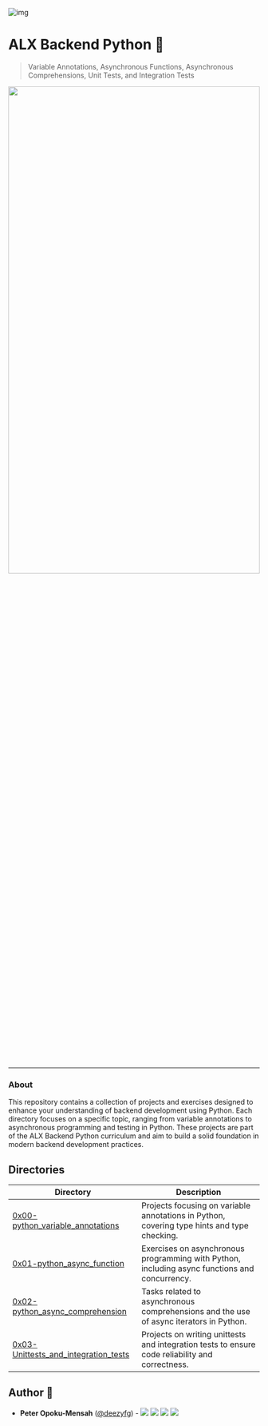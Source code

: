 ![img](https://assets.imaginablefutures.com/media/images/ALX_Logo.max-200x150.png)

# ALX Backend Python 🐍️

> Variable Annotations, Asynchronous Functions, Asynchronous Comprehensions, Unit Tests, and Integration Tests

<img src="https://media.geeksforgeeks.org/wp-content/cdn-uploads/20210917204112/Top-10-Advance-Python-Concepts-That-You-Must-Know.png" width = "100%" height = "50%"/>

---

### About
This repository contains a collection of projects and exercises designed to enhance your understanding of backend development using Python. Each directory focuses on a specific topic, ranging from variable annotations to asynchronous programming and testing in Python. These projects are part of the ALX Backend Python curriculum and aim to build a solid foundation in modern backend development practices.

## Directories

| Directory                                                                    | Description                                                                                     |
|------------------------------------------------------------------------------|-------------------------------------------------------------------------------------------------|
| [0x00-python_variable_annotations](0x00-python_variable_annotations)         | Projects focusing on variable annotations in Python, covering type hints and type checking. |
| [0x01-python_async_function](0x01-python_async_function)                     | Exercises on asynchronous programming with Python, including async functions and concurrency. |
| [0x02-python_async_comprehension](0x02-python_async_comprehension )          | Tasks related to asynchronous comprehensions and the use of async iterators in Python. |
| [0x03-Unittests_and_integration_tests](0x03-Unittests_and_integration_tests) | Projects on writing unittests and integration tests to ensure code reliability and correctness. |

## Author :pencil:

- **Peter Opoku-Mensah** ([@deezyfg](https://github.com/deezyfg)) - 
  [<img src="https://img.shields.io/badge/Portfolio-20d6fe.svg?&style=plastic"/>](https://peter-opoku-mensah.netlify.app)
  [<img src="https://img.shields.io/badge/Twitter-1DA1F2.svg?&style=plastic&logo=twitter&logoColor=white"/>](https://twitter.com/coded_issue)
  [<img src="https://img.shields.io/badge/LinkedIn-0A66C2.svg?&style=plastic&logo=linkedin&logoColor=white"/>](https://www.linkedin.com/in/opokumensahpeter/)
  [<img src="https://img.shields.io/badge/GitHub-181717.svg?&style=plastic&logo=github&logoColor=white"/>](https://github.com/deezyfg)